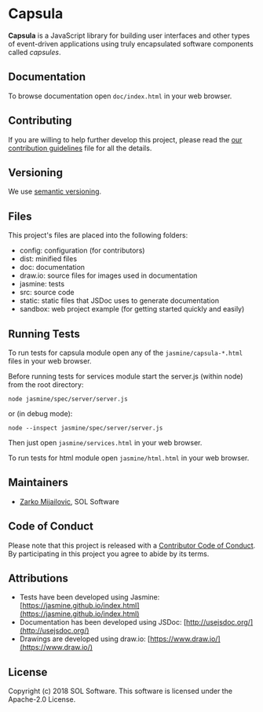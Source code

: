# Capsula
**Capsula** is a JavaScript library for building user interfaces and other types of event-driven applications using truly encapsulated software components called *capsules*.

## Documentation

To browse documentation open `doc/index.html` in your web browser.

## Contributing

If you are willing to help further develop this project, please read the [our contribution guidelines](CONTRIBUTING.md) file for all the details.

## Versioning

We use [semantic versioning](https://semver.org/).

## Files

This project's files are placed into the following folders:

- config: configuration (for contributors)
- dist: minified files
- doc: documentation
- draw.io: source files for images used in documentation
- jasmine: tests
- src: source code
- static: static files that JSDoc uses to generate documentation
- sandbox: web project example (for getting started quickly and easily)

## Running Tests

To run tests for capsula module open any of the `jasmine/capsula-*.html` files in your web browser.

Before running tests for services module start the server.js (within node) from the root directory:

```
node jasmine/spec/server/server.js 
```

or (in debug mode): 

```
node --inspect jasmine/spec/server/server.js 
```

Then just open `jasmine/services.html` in your web browser.

To run tests for html module open `jasmine/html.html` in your web browser.

## Maintainers

- [Zarko Mijailovic](mailto:zarko.mijailovic@sol.rs), SOL Software

## Code of Conduct
Please note that this project is released with a [Contributor Code of Conduct](CODE_OF_CONDUCT.md). By participating in this project you agree to abide by its terms.

## Attributions

- Tests have been developed using Jasmine: [https://jasmine.github.io/index.html](https://jasmine.github.io/index.html)
- Documentation has been developed using JSDoc: [http://usejsdoc.org/](http://usejsdoc.org/)
- Drawings are developed using draw.io: [https://www.draw.io/](https://www.draw.io/)

## License

Copyright (c) 2018 SOL Software. This software is licensed under the Apache-2.0 License.
